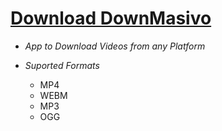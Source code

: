 # [Download DownMasivo](https://github.com/SaraLunaDev/DownMasivo/releases/download/DownMasivo/DownMasivo.zip)

- _App to Download Videos from any Platform_

- _Suported Formats_
  - MP4
  - WEBM
  - MP3
  - OGG

